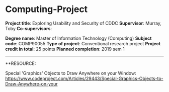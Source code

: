 # Computing-Project


**Project title**: Exploring Usability and Security of CDDC 
**Supervisor**: Murray, Toby 
**Co-supervisors**: 

**Degree name**: Master of Information Technology (Computing) 
**Subject code**: COMP90055 
**Type of project**: Conventional research project 
**Project credit in total**: 25 points 
**Planned completion**: 2019 sem 1 




--------------------------------------------------------------------


**RESOURCE: 

Special 'Graphics' Objects to Draw Anywhere on your Window: https://www.codeproject.com/Articles/29443/Special-Graphics-Objects-to-Draw-Anywhere-on-your

